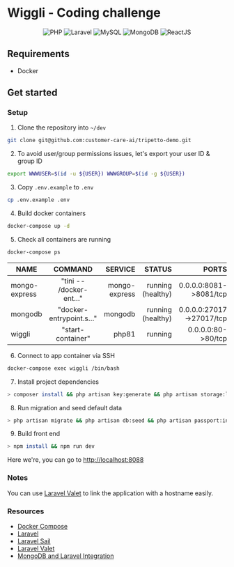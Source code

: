# Wiggli - Coding challenge
<p align="center">
<img alt="PHP" src="https://img.shields.io/badge/php-%23777BB4.svg?&style=for-the-badge&logo=php&logoColor=white"/> <img alt="Laravel" src="https://img.shields.io/badge/laravel%20-%23FF2D20.svg?&style=for-the-badge&logo=laravel&logoColor=white"/> <img alt="MySQL" src="https://img.shields.io/badge/mysql-%2300f.svg?&style=for-the-badge&logo=mysql&logoColor=white"/>  <img alt="MongoDB" src="https://img.shields.io/badge/MongoDB-%234ea94b.svg?style=for-the-badge&logo=mongodb&logoColor=white"/> <img alt="ReactJS" src="https://img.shields.io/badge/-ReactJs-61DAFB?logo=react&logoColor=white&style=for-the-badge"/>
</p>

## Requirements

- Docker


## Get started

### Setup

1. Clone the repository into `~/dev`

```bash
git clone git@github.com:customer-care-ai/tripetto-demo.git
```

2. To avoid user/group permissions issues, let's export your user ID & group ID

```bash
export WWWUSER=$(id -u ${USER}) WWWGROUP=$(id -g ${USER})
```

3. Copy `.env.example` to `.env`

```bash
cp .env.example .env
```

4. Build docker containers

```bash
docker-compose up -d
```

5. Check all containers are running

```bash
docker-compose ps
```

| NAME          |        COMMAND         |       SERVICE |            STATUS |                                          PORTS |
|---------------|:----------------------:|--------------:|------------------:|-----------------------------------------------:|
| mongo-express | "tini -- /docker-ent…" | mongo-express | running (healthy) |                         0.0.0.0:8081->8081/tcp |
| mongodb       | "docker-entrypoint.s…" |       mongodb | running (healthy) |                       0.0.0.0:27017->27017/tcp |
| wiggli   |   "start-container"    |         php81 |           running |                             0.0.0.0:80->80/tcp |

6. Connect to app container via SSH

```bash
docker-compose exec wiggli /bin/bash
```

7. Install project dependencies

```bash
> composer install && php artisan key:generate && php artisan storage:link
```

8. Run migration and seed default data

```bash
> php artisan migrate && php artisan db:seed && php artisan passport:install
```

9. Build front end

```bash
> npm install && npm run dev
```

Here we're, you can go to [http://localhost:8088](http://localhost:8088)

### Notes

You can use [Laravel Valet](https://laravel.com/docs/9.x/valet) to link the application with a hostname easily.

### Resources

- [Docker Compose](https://docs.docker.com/compose/install)
- [Laravel](https://laravel.com/docs/9.x)
- [Laravel Sail](https://laravel.com/docs/9.x/sail)
- [Laravel Valet](https://laravel.com/docs/9.x/valet)
- [MongoDB and Laravel Integration](https://www.mongodb.com/compatibility/mongodb-laravel-intergration)